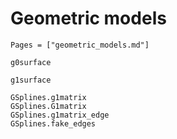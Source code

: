 # Geometric models 
```@index
Pages = ["geometric_models.md"]
```

```@docs 
g0surface
```

```@docs 
g1surface
```

```@docs 
GSplines.g1matrix
GSplines.G1matrix
GSplines.g1matrix_edge
GSplines.fake_edges
```

